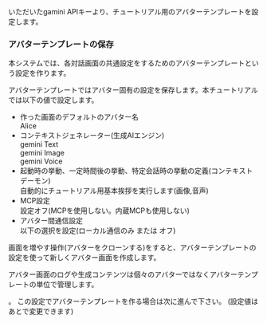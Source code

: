 いただいたgamini APIキーより、チュートリアル用のアバターテンプレートを設定します。

### アバターテンプレートの保存

本システムでは、各対話画面の共通設定をするためのアバターテンプレートという設定を作ります。

アバターテンプレートではアバター固有の設定を保存します。本チュートリアルでは以下の値で設定します。

- 作った画面のデフォルトのアバター名  
  Alice
- コンテキストジェネレーター(生成AIエンジン)  
gemini Text  
gemini Image  
gemini Voice  
- 起動時の挙動、一定時間後の挙動、特定会話時の挙動の定義(コンテキストデーモン)  
自動的にチュートリアル用基本挨拶を実行します(画像,音声)
- MCP設定  
設定オフ(MCPを使用しない。内蔵MCPも使用しない)
- アバター間通信設定  
以下の選択を設定(ローカル通信のみ または オフ)

画面を増やす操作(アバターをクローンする)をすると、アバターテンプレートの設定を使って新しくアバター画面を作成します。

アバター画面のログや生成コンテンツは個々のアバターではなくアバターテンプレートの単位で管理します。

。
この設定でアバターテンプレートを作る場合は次に進んで下さい。
(設定値はあとで変更できます)
